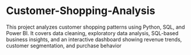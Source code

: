 # Customer-Shopping-Analysis
This project analyzes customer shopping patterns using Python, SQL, and Power BI. It covers data cleaning, exploratory data analysis, SQL-based business insights, and an interactive dashboard showing revenue trends, customer segmentation, and purchase behavior
